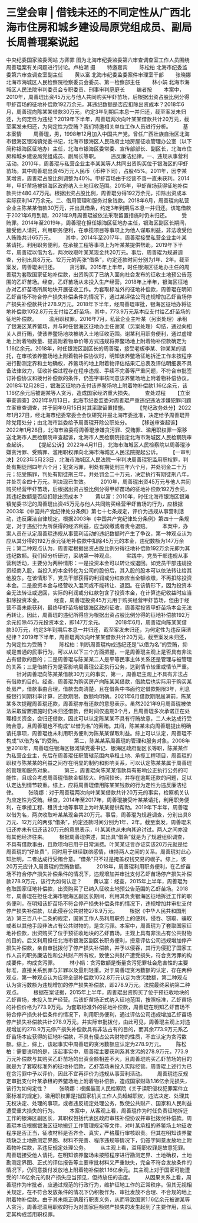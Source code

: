 # 三堂会审 | 借钱未还的不同定性从广西北海市住房和城乡建设局原党组成员、副局长周善琨案说起

中央纪委国家监委网站 方弈霏
图为北海市纪委监委第六审查调查室工作人员围绕周善琨案有关问题进行讨论。卢柏潮 摄
　　特邀嘉宾
　　陈松柏 北海市纪委监委第六审查调查室副主任
　　黄以富 北海市纪委监委案件审理室干部
　　张晓娜 北海市海城区人民检察院检察委员会委员、第一检察部主任
　　林小娟 北海市海城区人民法院审判委员会专职委员、刑事审判庭庭长
　　编者按
　　本案中，2010年，周善琨出资45万元与他人共同购买甲虾苗场，后根据出资占股比例分得甲虾苗场的征地补偿款192万余元，其违纪数额是否应扣除出资成本？2018年6月，周善琨向陈某某借款30万元，约定3年到期后本息一并归还，截至案发未归还，为何定性为违纪？2019年下半年，周善琨两次向叶某某借款共计20万元，截至案发未归还，为何定性为受贿？我们特邀相关单位工作人员进行分析。
　　基本案情
　　周善琨，男，1998年12月加入中国共产党。曾任广西壮族自治区北海市银海区银滩镇党委书记，北海市银海区人民政府土地房屋征收管理办公室（以下简称银海区征地办）主任，北海市银海区委常委、宣传部部长、副区长，北海市住房和城乡建设局党组成员、副局长等职。
　　违反廉洁纪律。一、违规从事营利活动。2010年，周善琨与私营企业主李某某等人共同出资购买位于银海区的甲虾苗场。其中周善琨出资45万元人民币（币种下同），占股45%。2011年，因李某某增资，周善琨占股比例调整为40%。甲虾苗场由于经营不善一直未获利。2014年，甲虾苗场被银海区政府纳入土地征收范围。2015年，甲虾苗场获得征地补偿款共计480.47万元。根据出资占股比例，周善琨分得192万余元，扣除出资成本实际获利147万余元。二、借用管理和服务对象钱款。2018年6月，周善琨向私营企业主陈某某借款30万元，并出具借条，约定3年到期后本息一并归还。该笔借款于2021年6月到期，2021年9月周善琨被依法采取留置措施时仍未归还。
　　受贿罪。2014年至2019年，周善琨在担任银海区征地办主任，银海区副区长期间，接受他人请托，利用职务便利，在承揽项目等事项上为他人谋取利益，非法收受他人贿赂共计65万元。
　　其中，2014年至2017年，周善琨接受私营企业主叶某某请托，利用职务便利，在承接工程等事项上为叶某某提供帮助。2019年下半年，周善琨以借为名，两次收取叶某某现金共20万元。事后，周善琨为规避调查，分别出具8万元、12万元的两张“借条”，约定还款时间分别为1年、2年。截至案发，周善琨未归还。
　　贪污罪。2015年上半年，时任银海区征地办主任的周善琨为套取国家征地补偿款，出资购买了已纳入面向社会发布的征收土地预公告范围的乙虾苗场。经查，乙虾苗场从未投入生产经营。2018年上半年，银海区征地办对乙虾苗场所属地块开展征收工作。为套取标准外的征地补偿款，周善琨在明知乙虾苗场不符合停产损失补偿条件的情况下，通过某评估公司违规增加乙虾苗场停产损失补偿款共计278.9万元。2018年下半年，经周善琨审批，银海区征地办将征地补偿款1052.8万元支付给乙虾苗场。其中，773.9万元系本应支付给乙虾苗场的征地补偿款。
　　滥用职权罪。2016年7月，私营企业主叶某（另案处理）承租了银海区某养鳖场，并与时任银海区征地办主任谢某（另案处理）勾结，通过向相关人员行贿，使该养鳖场地块被纳入土地征收范围。谢某利用职务便利，通过虚增地上附着物数量、提高附着物单价等方式违规将养鳖场地上附着物补偿款确定为1.16亿余元。2018年，时任银海区副区长的周善琨，接受老板李某、钟某某的请托，在审核该养鳖场地上附着物补偿协议时，明知该养鳖场征地拆迁工作未按程序进行勘测定界和土地确权，养鳖场的地上附着物评估结果汇总表及评估明细表不具备法律效力，征收补偿过程存在程序违规、手续不完善等严重问题，不符合审批签订补偿协议和拨付补偿款的条件，仍签字审核同意该养鳖场地上附着物补偿协议。2018年12月28日，银海区征地办支付该养鳖场地上附着物补偿款1.16亿余元，该1.16亿余元后被谢某等人贪污，造成国家经济重大损失。
　　查处过程
　　【立案审查调查】2021年9月13日，北海市纪委监委对周善琨严重违纪违法涉嫌犯罪问题立案审查调查，并于同年9月15日对其采取留置措施。
　　【党纪政务处分】2022年1月27日，经北海市纪委常委会会议研究并报北海市委批准，决定给予周善琨开除党籍处分；由北海市监委给予周善琨开除公职处分。
　　【移送审查起诉】2022年1月28日，北海市监委将周善琨涉嫌贪污罪、受贿罪、滥用职权罪一案移送北海市人民检察院审查起诉，北海市人民检察院指定北海市海城区人民检察院审查起诉。
　　【提起公诉】2022年4月11日，北海市海城区人民检察院以周善琨涉嫌贪污罪、受贿罪、滥用职权罪向北海市海城区人民法院提起公诉。
　　【一审判决】2023年5月23日，北海市海城区人民法院一审判决周善琨犯滥用职权罪，判处有期徒刑四年六个月；犯贪污罪，判处有期徒刑三年六个月，并处罚金二十万元；犯受贿罪，判处有期徒刑三年，并处罚金二十万元，决定执行有期徒刑八年，并处罚金四十万元。判决现已生效。
　　2010年，周善琨出资45万元与他人共同购买经营甲虾苗场，后根据出资占股比例分得甲虾苗场的征地补偿款192万余元，其违纪数额是否应扣除出资成本？
　　黄以富：2010年，时任北海市银海区银滩镇党委书记的周善琨出资45万元与他人共同购买经营甲虾苗场的行为，应根据2003年《中国共产党纪律处分条例》第七十七条规定，评价为违规从事营利活动，违反廉洁自律规定。根据2003年《中国共产党纪律处分条例》第四十一条规定，对于违纪行为所获得的经济利益，应当收缴或者责令退赔。
　　本案中，办案人员在认定周善琨违规从事营利活动的违纪数额时产生了争议，第一种观点认为应从其分得的192万余元征地补偿款中扣除45万元的本金，违纪数额为147万余元；第二种观点认为，周善琨根据出资占股比例分得征地补偿款192万余元即为其违纪数额。我们经分析研讨，采纳第一种观点。
　　实践中，党员干部违规从事营利活动，主要分为两种情形：一是投资本金可以转让或退回。如党员干部违规投资经商入股，当投入的本金转化为公司的股份后，其入股的股本可以依法转让给其他股东。在该情形下，党员干部获得的利润或分红款应当全额收缴，不再扣除投资本金。二是投资本金与经营收入混同或不能转让、退回。在该情形下，因为投资本金无法转让或退回，实际的利润或分红款包含了投资本金，在计算违纪收益时应当扣除投资本金。
　　经查，周善琨投资45万元用于购买经营甲虾苗场，但由于经营不善未能获利，最终甲虾苗场被银海区政府征收，周善琨投资甲虾苗场本金无法再转让。因此，周善琨的违纪所得应为根据出资占股比例分得的征地补偿款192万余元扣除45万元投资本金，即147万余元。
　　2018年6月，周善琨向陈某某借款30万元，约定3年到期后本息一并归还，截至案发未归还，为何定性为违反廉洁纪律？2019年下半年，周善琨两次向叶某某借款共计20万元，截至案发未归还，为何定性为受贿？
　　陈松柏：判断周善琨构成违纪还是“以借为名”的受贿，抑或是普通的民事行为，可以从以下三个方面把握，一是周善琨主观上是否具有非法占有借款的目的；二是周善琨与陈某某二人是平等民事主体关系还是管理与被管理的关系；三是借款行为是否影响周善琨公正执行公务，达到情节较重或情节严重。
　　针对周善琨向陈某某借款30万元的事实，第一，周善琨主观上不具有非法占有借款的目的。经查，周善琨为购买房产向陈某某借款，借款后也实际用于购买某处房产，借款事由合理，借款去向清楚，且在借条中书面约定借款期限3年，利息按银行同期利率计算，还款期限、数额均明确。2021年6月借款期限届满前，陈某某多次提醒周善琨还款，周善琨亦有还款的意思表示。虽然2021年9月周善琨被依法采取留置措施时仍未归还借款，但时间仅逾期3个月，且周善琨多次承诺正在处理相关资金，会归还借款，因此可以认定陈某某不具有行贿故意，二人未达成行受贿合意，且周善琨也不构成“以借为名”的索贿。其间，陈某某未向周善琨提出明确请托事项，周善琨也未利用职务便利为陈某某谋取利益。综上可以认定，周善琨不构成“以借为名”的受贿。
　　第二，陈某某系周善琨的管理和服务对象。2008年至2018年，周善琨任银海区银滩镇党委书记、银海区政府副区长等职，陈某某作为私营企业主，先后在周善琨任职管辖范围内承租土地、承揽工程项目，周善琨的职权与陈某某的利益之间存在明显的制约和影响关系，可以认定陈某某属于周善琨的管理和服务对象。
　　第三，周善琨向陈某某借款具有影响公正执行公务的可能性，且综合考虑周善琨借款金额较大、时间较长，并存在逾期还款的问题，足以认定达到情节较重。综上，应将周善琨借用陈某某钱款的行为定性为违反廉洁纪律。
　　张晓娜：对于周善琨两次向叶某某借款共计20万元的事实，检察机关认为应定性为受贿。经查，2014年至2017年，周善琨接受叶某某请托，利用职务便利，在承接工程、租赁土地等事项上为叶某某提供帮助。2019年下半年，周善琨以借为名，两次收取叶某某现金共20万元。事后，周善琨为规避调查，分别出具8万元、12万元的两张“借条”，约定还款时间分别为1年、2年。截至案发，周善琨未归还亦未有归还该20万元的意思表示，叶某某也从未向其追讨过。两人之间亦没有其他经济往来。
　　根据周善琨供述，其出具“借条”就是为了规避组织调查，不具有借款事由，且款项均已用于日常消费。叶某某证言亦证实该20万元就是给周善琨的“好处费”，同时用于继续联络感情，维持两人之间的关系。周善琨对此心知肚明，二者达成行受贿合意。“借条”只不过是掩盖权钱交易的幌子。综上，该20万元应计入周善琨的受贿数额。
　　2018年，周善琨利用职务便利，在乙虾苗场不符合停产损失补偿条件的情况下，违规增加并审批支付乙虾苗场停产损失补偿款278.9万元，该行为如何认定？
　　黄以富：经查，2015年上半年，周善琨为套取国家征地补偿款，出资购买了已纳入征收土地预公告范围的乙虾苗场。2018年，周善琨在担任北海市银海区副区长期间，利用其负责银海区征地拆迁工作的职务便利，在明知该虾苗场不符合停产损失补偿条件的情况下，违规增加并审批支付停产损失补偿款，以此侵吞公共财物278.9万元。
　　根据《中华人民共和国刑法》第三百八十二条的规定，国家工作人员利用职务上的便利，侵吞、窃取、骗取或者以其他手段非法占有公共财物的，是贪污罪。本案中，周善琨为了套取国家征地补偿款，出资购买了位于预征收地块的乙虾苗场，主观上具有非法占有公共财物的目的。后又利用担任北海市银海区副区长职务便利，授意评估公司违规增加停产损失补偿款，亲自审批拨付了停产损失补偿款，并予以侵吞，其行为侵犯了国家工作人员的职务廉洁性和公共财产所有权，致使公共财产遭受损失，符合贪污罪的构成要件，构成贪污罪。
　　林小娟：贪污数额是衡量贪污犯罪社会危害性的主要标准，直接关系到罪与非罪以及量刑轻重。对于周善琨贪污数额的认定，存在两种观点，第一种观点认为应将全部补偿款1052.8万元认定为贪污数额，第二种观点认为贪污数额为违规增加的停产损失补偿款，即278.9万元。法院最终采纳第二种观点。
　　根据在案证据，2015年上半年，周善琨出资购买了位于预征收地块的乙虾苗场，未投入生产经营。后该虾苗场正式纳入征地范围，按照标准，乙虾苗场的补偿价格为773.9万元。为套取标准外的征地补偿款，周善琨在明知乙虾苗场不符合停产损失补偿条件的情况下，利用职务便利，通过评估公司违规增加乙虾苗场停产损失补偿款共计278.9万元，并实际审批拨付，由此可见，周善琨主观上对违规增加的278.9万元停产损失补偿款具有非法占有的目的，而其余773.9万元系乙虾苗场本应获得的征地补偿款，不具有侵占公共财物的性质，不宜认定为贪污数额。综上，综上，该起事实中周善琨的贪污数额应认定为278.9万元。
　　陈松柏：需要说明的是，该起事实中，周善琨主要获利系其贪污的278.9万元，773.9万元补偿款与其购买乙虾苗场的出资金额相差不大，且周善琨购买乙虾苗场的目的就是为了套取标准外的征地补偿款，乙虾苗场未投入实际经营。周善琨上述行为已在贪污罪中予以评价，因此不宜再评价为违规从事营利活动。
　　周善琨违反规定审批支付叶某承租的养鳖场地上附着物补偿款，造成国家财政1.16亿余元损失，该行为如何定性？
　　张晓娜：根据最高人民检察院《关于渎职侵权犯罪案件立案标准的规定》，滥用职权罪是指国家机关工作人员超越职权，违法决定、处理其无权决定、处理的事项，或者违反规定处理公务，致使公共财产、国家和人民利益遭受重大损失的行为。
　　本案中，从客观上看，周善琨作为时任负责征地拆迁工作的银海区副区长，其职权包括代表区政府审核补偿协议并审批拨付补偿款。周善琨本应根据银海区征地搬迁工作管理规定等文件，对叶某承租的养鳖场土地征收程序是否正当，征收材料是否齐全、真实，严格履行审核职责。但其在明知该养鳖场缺乏土地勘测定界图、材料不完善、程序违规等情况下，仍签字同意发放地上附着物补偿款，系违反规定处理公务。
　　从主观上看，滥用职权罪是故意犯罪。周善琨接受他人请托，在明知该养鳖场未按照程序进行勘测定界、土地确权，土地勘测定界图、正式的评估报告等主要审批材料又严重缺失，完全不符合发放条件的情况下，仍同意拨付发放地上附着物补偿款1.16亿余元。其主观上对于国家可能遭受的1.16亿余元的财产损失应当预见，但持放任的态度。
　　从因果关系上看，周善琨作为审批者，应通过规范的行政行为，维护征地工作的正常秩序。但其无视相关规定，在不符合发放条件的情况下仍积极作为、审批发放不合理、不合规的地上附着物补偿款。由于其未能正确履行职责义务，从而导致国家1.16亿余元被谢某等人贪污。周善琨滥用职权的行为对国家巨额财产损失的发生起到了主要作用，应认定其构成滥用职权罪。